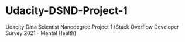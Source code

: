 # Udacity-DSND-Project-1
Udacity Data Scientist Nanodegree Project 1 (Stack Overflow Developer Survey 2021 - Mental Health)

